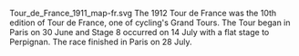 Tour_de_France_1911_map-fr.svg The 1912 Tour de France was the 10th edition of Tour de France, one of cycling's Grand Tours. The Tour began in Paris on 30 June and Stage 8 occurred on 14 July with a flat stage to Perpignan. The race finished in Paris on 28 July.
